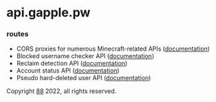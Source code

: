 # api.gapple.pw

### routes
- CORS proxies for numerous Minecraft-related APIs ([documentation](./cors/))
- Blocked username checker API ([documentation](./blocked/))
- Reclaim detection API ([documentation](./reclaim/))
- Account status API ([documentation](./status/))
- Pseudo hard-deleted user API ([documentation](./phd/))

Copyright [88](https://github.com/88) 2022, all rights reserved.
